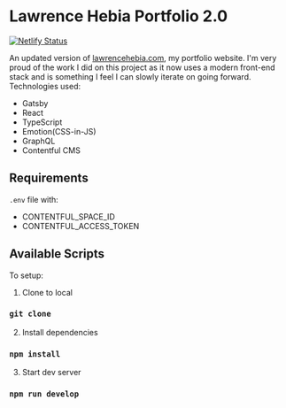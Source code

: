 # Lawrence Hebia Portfolio 2.0

[![Netlify Status](https://api.netlify.com/api/v1/badges/214b7e53-b32c-4c78-8617-d755ff2e91a0/deploy-status)](https://app.netlify.com/sites/lhebiaportfolio/deploys)

An updated version of [lawrencehebia.com](https://lawrencehebia.com), my portfolio website. I'm very proud of the work I did on this project as it now uses a modern front-end stack and is something I feel I can slowly iterate on going forward. 
Technologies used:
- Gatsby
- React
- TypeScript
- Emotion(CSS-in-JS)
- GraphQL
- Contentful CMS

## Requirements
`.env` file with:
- CONTENTFUL_SPACE_ID
- CONTENTFUL_ACCESS_TOKEN

## Available Scripts

To setup:

1. Clone to local
### `git clone`

2. Install dependencies
### `npm install`

3. Start dev server
### `npm run develop`
